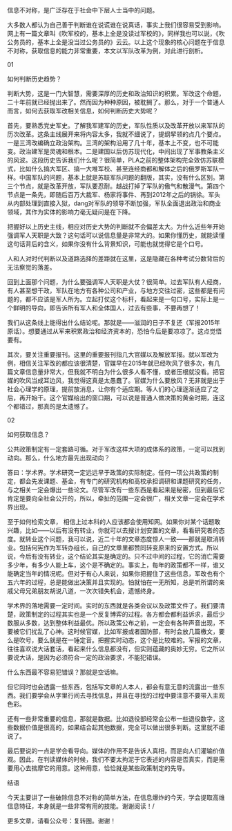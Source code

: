 信息不对称，是广泛存在于社会中下层人士当中的问题。

大多数人都认为自己善于判断谁在说谎谁在说真话，事实上我们很容易受到影响。网上有一篇文章叫《吹军校的，基本上全是没读过军校的》，同样我也可以说，《吹公务员的，基本上全是没当过公务员的》云云。以上这个现象的核心问题在于信息不对称，获取信息的能力非常重要，本文以军队改革为例，对此进行剖析。



01

如何判断历史趋势？

判断大势，这是一门大智慧，需要深厚的历史和政治知识的积累。军改这个命题，二十年前就已经抛出来了。然而因为种种原因，被耽搁了。那么，对于一个普通人而言，如何去获取军改相关信息，如何判断历史大势呢？

首先，要熟悉党史军史。了解我军建军的历史，军队性质以及改革开放以来军队的历次改革。这条主线展开来将内容太多，我就不细说了，提纲挈领的点几个要点。一是三湾改编确立政治架构。三湾的架构沿用了几十年，基本上不变，也不可能变。政治建军是灵魂和根本。二是建国以后仿苏现代化，中间出现了军事教条主义的风波。这段历史告诉我们什么呢？很简单，PLA之前的整体架构完全效仿苏联模式，比如什么搞大军区、搞一大堆军校、甚至连经商都和解体之后的俄罗斯军队一样。中国军队的问题，基本上就是苏联军队问题的翻版，其实，没有什么区别。第三个节点，就是改革开放，军队要忍耐。越战打掉了军队的傲气和散漫气。第四个节点是一条先，即随后百万大裁军、杨家将事件、再到2012年之后的锅徐。军头从内部处理到直接入狱，dang对军队的领导不断加强，军队全面退出政治和商业领域，其作为实体的影响力毫无疑问是在下降。

把握好以上历史主线，相应对历史大势的判断就不会偏差太大。为什么近些年开始强调军人天职是大致？这句话可以说信息量是非常大的。如果你懂历史，就能读懂这句话背后的含义，如果你没有什么背景知识，可能也就觉得它是个口号。

人和人对时代判断以及道路选择的差距就在这里，这是隐藏在各种考试分数背后的无法察觉的落差。

回到上面那个问题，为什么要强调军人天职是大仗？很简单。过去军队有人经商，有人甚至想干政，军队在地方有各种公司和产业，与地方交往过密，这些都是有问题的，都不应该是军人所为。立起打仗这个标杆，看起来是一句口号，实际上是一个鲜明的导向，即告诉所有军人和全体国人，过去有些事，不要再想了！

我们从这条线上能得出什么结论呢。那就是——滋润的日子不复还（军报2015年原话）。想要通过从军来积累政治和经济资本的，恐怕今后是要凉凉了。这点觉悟要有。

其次，要关注重要报刊。这里的重要报刊指几大官媒以及解放军报。就以军改为例，相信关注军改的都应该很清楚，官媒早在2015年就已经吹风了很多次，有几篇文章信息量非常大，但我就不明白为什么很多人看不懂，或者压根就没看。把官媒的吹风当成耳边风，我觉得这真是太愚蠢了。官媒为什么要放风？无非就是出于社会心理学的原理，提前放消息，让你有个适应期。等人们的心理逐渐适应了之后，再开始干。这个官媒给出的窗口期，可以说是普通人做决策的黄金时期，连这个都错过，那真的是太遗憾了。



02

如何获取信息？

公共政策制定有一定套路可循。对于军改这样大项的成体系的政策，一定可以找到动向。那么，什么地方最先出现动向？

答曰：学术界。学术研究一定远远早于政策的实际制定。任何一项公共政策的制定，都会先发课题、基金，有专门的研究机构和高校承担调研和课题研究的任务，与之相关一定会爆出一些论文。尽管军改有一些东西是看起来是秘密，但到最后它肯定是要向全社会公开的，所以，牵扯的范围一定会很广，相关文章一定会在学术界出现。

至于如何检索文章， 相信上过本科的人应该都会使用知网。如果你对某个话题敢兴趣，比如——以后有没有转业，你就可以去搜计划安置的文章，看看研究者的态度。就转业这个问题，我可以说，近二十年的文章态度惊人一致——那就是取消转业。包括何宪作为军转办组长，自己的文章里都赞同转变原来的安置方式。所以说，今后有没有转业，这个结论其实是确定的。只不过中间的过程，它的消亡需要多少年，有多少人能上车，这个是不确定的。事实上，每年的政策都不一样，谁又能确定当年的情况呢。但对于有心人来说，如果你把握住了这些信息，军改也有个五六年的过程，总是能做出决策并且实现的。怕就怕在一无所知，总是听所谓的亲戚父母兄弟朋友胡说八道，一次次错失机会，遗憾终身。

学术界的落地需要一定时间。实时的东西就是各类会议以及政策文件了。我们要清楚，政策制定的过程其实也是一个反复博弈的过程。各方都会都利益诉求，最后少数服从多数，达到整体利益最优。所以政策公布之前，一定会有各种声音出现，不要被它们扰乱了心神。这时候官媒，比如军报或者国防部，有时会放几篇檄文，要么是吹号，要么就是在一锤定音。把握实时动态，这个是比较难的。军报的文章，往往喜欢说大话套话，看起来什么信息都没有，但实则蕴藏的奥妙无穷。它之所以要说大话，是因为必须符合一定的政治要求，不能犯错误。

什么东西最不容易犯错误？那就是空话嘛。

但它同时也会透露一些东西，包括写文章的人本人，都会有意无意的流露出一些东西。我们要学会从字里行间去寻找信息，并且在寻找的过程中要注意不要带入主观色彩。

还有一些非常重要的信息，那就是数据。比如退役部经常会公布一些退役数字，这些数据价值是很高的，如果结合起其他数据，完全可以做出很多判断。这里就不细说了。

最后要说的一点是学会看导向。媒体的作用不是告诉人真相，而是向人们灌输价值观。因此，在判读媒体的时候，我们不要太拘泥于它表述的内容是否真实，而是需要用心去揣摩它的用意。这种用意，恰恰就是某些政策制定的先导。



结语

今天主要讲了一些破除信息不对称的简单方法，在信息爆炸的今天，学会提取高维信息特征，本身就是一些非常有用的技能。谢谢阅读！/

更多文章，请看公众号：复转圈。谢谢！
